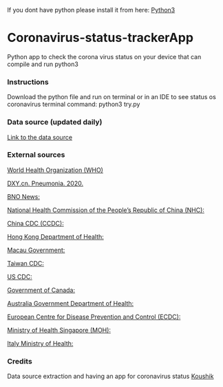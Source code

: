 If you dont have python please install it from here: [Python3](https://www.python.org/downloads)


# Coronavirus-status-trackerApp
Python app to check the corona virus status on your device that can compile and run python3


### Instructions
Download the python file and run on terminal or in an IDE to see status os coronavirus
terminal command: 
          python3 try.py




### Data source (updated daily)

[Link to the data source](https://github.com/CSSEGISandData/COVID-19/blob/master/csse_covid_19_data/csse_covid_19_time_series/time_series_19-covid-Confirmed.csv)

### External sources

[World Health Organization (WHO)]( https://www.who.int/)

[DXY.cn. Pneumonia. 2020.](http://3g.dxy.cn/newh5/view/pneumonia.)

[BNO News: ](https://bnonews.com/index.php/2020/02/the-latest-coronavirus-cases/)

[National Health Commission of the People’s Republic of China (NHC):](http://www.nhc.gov.cn/xcs/yqtb/list_gzbd.shtml)

[China CDC (CCDC):](http://weekly.chinacdc.cn/news/TrackingtheEpidemic.htm)

[Hong Kong Department of Health:](https://www.chp.gov.hk/en/features/102465.html)

[Macau Government:](https://www.ssm.gov.mo/portal/)

[Taiwan CDC:](https://sites.google.com/cdc.gov.tw/2019ncov/taiwan?authuser=0)

[US CDC:](https://www.cdc.gov/coronavirus/2019-ncov/index.html)

[Government of Canada:](https://www.canada.ca/en/public-health/services/diseases/coronavirus.html)

[Australia Government Department of Health:]( https://www.health.gov.au/news/coronavirus-update-at-a-glance)

[European Centre for Disease Prevention and Control (ECDC):](https://www.ecdc.europa.eu/en/geographical-distribution-2019-ncov-cases)

[Ministry of Health Singapore (MOH):](https://www.moh.gov.sg/covid-19)

[Italy Ministry of Health:](http://www.salute.gov.it/nuovocoronavirus)



### Credits
Data source extraction and having an app for coronavirus status
[Koushik](https://github.com/koushikkothagal)
